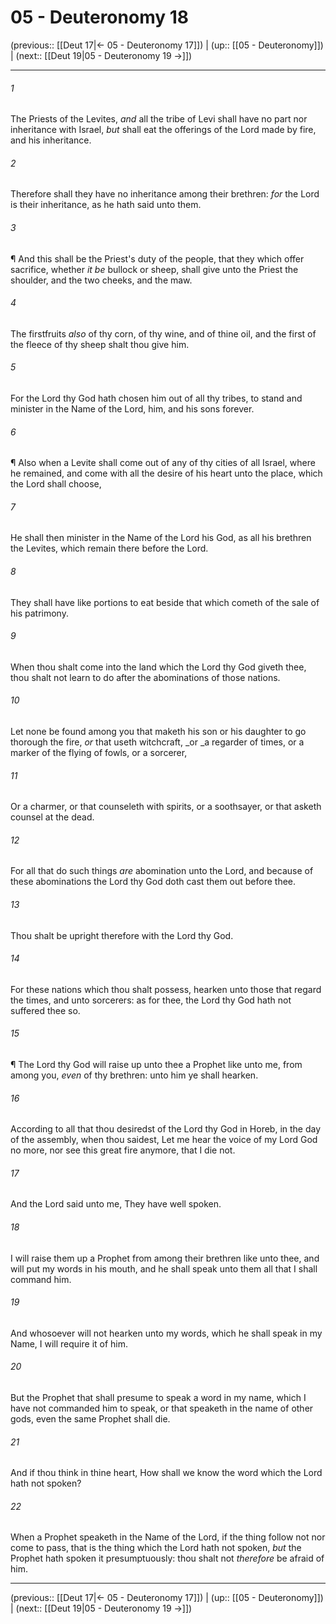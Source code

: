 # 05 - Deuteronomy 18

(previous:: [[Deut 17|← 05 - Deuteronomy 17]]) | (up:: [[05 - Deuteronomy]]) | (next:: [[Deut 19|05 - Deuteronomy 19 →]])

***


###### 1 
The Priests of the Levites, _and_ all the tribe of Levi shall have no part nor inheritance with Israel, _but_ shall eat the offerings of the Lord made by fire, and his inheritance. 

###### 2 
Therefore shall they have no inheritance among their brethren: _for_ the Lord is their inheritance, as he hath said unto them. 

###### 3 
¶ And this shall be the Priest's duty of the people, that they which offer sacrifice, whether _it be_ bullock or sheep, shall give unto the Priest the shoulder, and the two cheeks, and the maw. 

###### 4 
The firstfruits _also_ of thy corn, of thy wine, and of thine oil, and the first of the fleece of thy sheep shalt thou give him. 

###### 5 
For the Lord thy God hath chosen him out of all thy tribes, to stand and minister in the Name of the Lord, him, and his sons forever. 

###### 6 
¶ Also when a Levite shall come out of any of thy cities of all Israel, where he remained, and come with all the desire of his heart unto the place, which the Lord shall choose, 

###### 7 
He shall then minister in the Name of the Lord his God, as all his brethren the Levites, which remain there before the Lord. 

###### 8 
They shall have like portions to eat beside that which cometh of the sale of his patrimony. 

###### 9 
When thou shalt come into the land which the Lord thy God giveth thee, thou shalt not learn to do after the abominations of those nations. 

###### 10 
Let none be found among you that maketh his son or his daughter to go thorough the fire, _or_ that useth witchcraft, _or _a regarder of times, or a marker of the flying of fowls, or a sorcerer, 

###### 11 
Or a charmer, or that counseleth with spirits, or a soothsayer, or that asketh counsel at the dead. 

###### 12 
For all that do such things _are_ abomination unto the Lord, and because of these abominations the Lord thy God doth cast them out before thee. 

###### 13 
Thou shalt be upright therefore with the Lord thy God. 

###### 14 
For these nations which thou shalt possess, hearken unto those that regard the times, and unto sorcerers: as for thee, the Lord thy God hath not suffered thee so. 

###### 15 
¶ The Lord thy God will raise up unto thee a Prophet like unto me, from among you, _even_ of thy brethren: unto him ye shall hearken. 

###### 16 
According to all that thou desiredst of the Lord thy God in Horeb, in the day of the assembly, when thou saidest, Let me hear the voice of my Lord God no more, nor see this great fire anymore, that I die not. 

###### 17 
And the Lord said unto me, They have well spoken. 

###### 18 
I will raise them up a Prophet from among their brethren like unto thee, and will put my words in his mouth, and he shall speak unto them all that I shall command him. 

###### 19 
And whosoever will not hearken unto my words, which he shall speak in my Name, I will require it of him. 

###### 20 
But the Prophet that shall presume to speak a word in my name, which I have not commanded him to speak, or that speaketh in the name of other gods, even the same Prophet shall die. 

###### 21 
And if thou think in thine heart, How shall we know the word which the Lord hath not spoken? 

###### 22 
When a Prophet speaketh in the Name of the Lord, if the thing follow not nor come to pass, that is the thing which the Lord hath not spoken, _but_ the Prophet hath spoken it presumptuously: thou shalt not _therefore_ be afraid of him.

***

(previous:: [[Deut 17|← 05 - Deuteronomy 17]]) | (up:: [[05 - Deuteronomy]]) | (next:: [[Deut 19|05 - Deuteronomy 19 →]])
